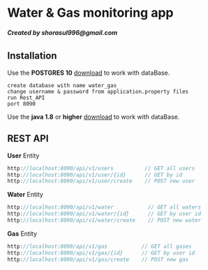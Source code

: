 # Water & Gas monitoring app

###### __Created by shorasul996@gmail.com__

## Installation

Use the **POSTGRES 10** [download](https://www.postgresql.org/download/) to work with dataBase.

```
create database with name water_gas
change username & password from application.property files
run Rest_API
port 8090
```

Use the **java 1.8** or **higher** [download](https://java.com/en/download/) to work with dataBase.




## REST API
**User** Entity
``` javascript
http://localhost:8090/api/v1/users          // GET all users
http://localhost:8090/api/v1/user/{id}      // GET by id
http://localhost:8090/api/v1/user/create    // POST new user
```

**Water** Entity
``` javascript
http://localhost:8090/api/v1/water           // GET all waters
http://localhost:8090/api/v1/water/{id}      // GET by user id
http://localhost:8090/api/v1/water/create    // POST new water
```

**Gas** Entity
``` javascript
http://localhost:8090/api/v1/gas           // GET all gases
http://localhost:8090/api/v1/gas/{id}      // GET by user id
http://localhost:8090/api/v1/gas/create    // POST new gas
```
